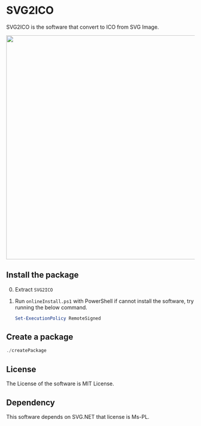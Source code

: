 # SVG2ICO
SVG2ICO is the software that convert to ICO from SVG Image.

<image width="600" src="https://github.com/Himeyama/Svgicon5/assets/39254183/c11780e5-4239-4922-9765-f044516289b0" />

## Install the package
0. Extract `SVG2ICO`
0. Run `onlineInstall.ps1` with PowerShell
	if cannot install the software, try running the below command.

    ```ps1
    Set-ExecutionPolicy RemoteSigned
    ```
    
## Create a package
```ps1
./createPackage
```

## License
The License of the software is MIT License.

## Dependency
This software depends on SVG.NET that license is Ms-PL.

